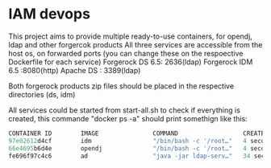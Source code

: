 # IAM devops

This project aims to provide multiple ready-to-use containers, for opendj, ldap and other forgercok products
All three services are accessible from the host os, on forwarded ports (you can change these on the respoective Dockerfile for each service) 
Forgerock DS 6.5: 2636(ldap)
Forgerock IDM 6.5 :8080(http)
Apache DS : 3389(ldap)

Both forgerock products zip files should be placed in the respective directories (ds, idm)

All services could be started from start-all.sh to check if everything is created, this commande "docker ps -a" should print somethign like this:


```javascript
CONTAINER ID        IMAGE               COMMAND                  CREATED             STATUS              PORTS                      NAMES
97e02612d4cf        idm                 "/bin/bash -c '/root…"   4 seconds ago       Up 2 seconds        0.0.0.0:8080->8080/tcp     idm1
66e4695b6d4e        opendj              "/bin/bash -c '/root…"   4 seconds ago       Up 2 seconds        0.0.0.0:2389->2389/tcp     opendj1
fe696f97c4c6        ad                  "java -jar ldap-serv…"   34 seconds ago      Up 33 seconds       0.0.0.0:3389->3389/tcp     ad1

```
